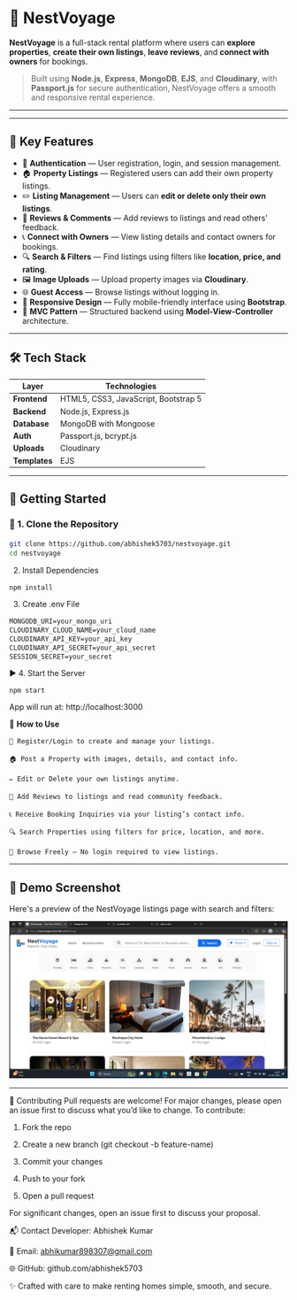 # 🏡 **NestVoyage**

**NestVoyage** is a full-stack rental platform where users can **explore properties**, **create their own listings**, **leave reviews**, and **connect with owners** for bookings.

> Built using **Node.js**, **Express**, **MongoDB**, **EJS**, and **Cloudinary**, with **Passport.js** for secure authentication, NestVoyage offers a smooth and responsive rental experience.

---

---

## 🌟 **Key Features**

- 🔐 **Authentication** — User registration, login, and session management.  
- 🏠 **Property Listings** — Registered users can add their own property listings.
- ✏️ **Listing Management** — Users can **edit or delete only their own listings**.
- 💬 **Reviews & Comments** — Add reviews to listings and read others' feedback.
- 📞 **Connect with Owners** — View listing details and contact owners for bookings.
- 🔍 **Search & Filters** — Find listings using filters like **location, price, and rating**.
- 🖼️ **Image Uploads** — Upload property images via **Cloudinary**.
- 🌐 **Guest Access** — Browse listings without logging in.
- 📱 **Responsive Design** — Fully mobile-friendly interface using **Bootstrap**.
- 🧠 **MVC Pattern** — Structured backend using **Model-View-Controller** architecture.

---

## 🛠️ **Tech Stack**

| Layer        | Technologies                                |
|--------------|---------------------------------------------|
| **Frontend** | HTML5, CSS3, JavaScript, Bootstrap 5        |
| **Backend**  | Node.js, Express.js                         |
| **Database** | MongoDB with Mongoose                       |
| **Auth**     | Passport.js, bcrypt.js                      |
| **Uploads**  | Cloudinary                                  |
| **Templates**| EJS                                         |

---


## 🚀 **Getting Started**

### 🔧 1. Clone the Repository

```bash
git clone https://github.com/abhishek5703/nestvoyage.git
cd nestvoyage
```

 2. Install Dependencies
 ```bash
npm install
```
3. Create .env File
```
MONGODB_URI=your_mongo_uri
CLOUDINARY_CLOUD_NAME=your_cloud_name
CLOUDINARY_API_KEY=your_api_key
CLOUDINARY_API_SECRET=your_api_secret
SESSION_SECRET=your_secret
```
▶️ 4. Start the Server
```
npm start
```
App will run at: http://localhost:3000

🧪 **How to Use**
```
📝 Register/Login to create and manage your listings.

🏠 Post a Property with images, details, and contact info.

✏️ Edit or Delete your own listings anytime.

💬 Add Reviews to listings and read community feedback.

📞 Receive Booking Inquiries via your listing’s contact info.

🔍 Search Properties using filters for price, location, and more.

👀 Browse Freely — No login required to view listings.
```


---

## 📸 Demo Screenshot

Here's a preview of the NestVoyage listings page with search and filters:

![NestVoyage Screenshot](./ss.jpg)

---

🤝 Contributing
Pull requests are welcome!
For major changes, please open an issue first to discuss what you’d like to change.
To contribute:

1. Fork the repo

2. Create a new branch (git checkout -b feature-name)

3. Commit your changes

4. Push to your fork

5. Open a pull request


For significant changes, open an issue first to discuss your proposal.

📬 Contact
 Developer: Abhishek Kumar

📧 Email: abhikumar898307@gmail.com

🌐 GitHub: github.com/abhishek5703

✨ Crafted with care to make renting homes simple, smooth, and secure.
